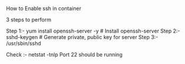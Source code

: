 How to Enable ssh in container

3 steps to perform

Step 1:- yum install openssh-server -y      # Install openssh-server 
Step 2:- sshd-keygen                        # Generate private, public key for server
Step 3:- /usr/sbin/sshd

Check :- netstat -tnlp 
Port 22 should be running